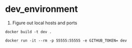 # dev_environment


1. Figure out local hosts and ports

`docker build -t dev .`

`docker run -it --rm -p 55555:55555 -e GITHUB_TOKEN= dev`


